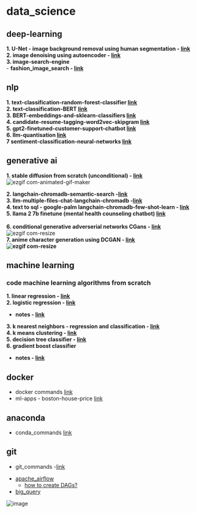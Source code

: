 # data_science
## deep-learning
**1. U-Net - image background removal using human segmentation - [link](https://github.com/SHRIDHARKN/data_science/blob/fe16b14432744f15d7513319a3697565f0cacdfb/deep_learning/image_segmentation/human_segmentation/human_segmentation.ipynb)**<br>
**2. image denoising using autoencoder - [link](https://github.com/SHRIDHARKN/data_science/blob/main/deep_learning/image_denoising_autoencoder/image_denoising.ipynb)**<br>
**3. image-search-engine**<br>
       - **fashion_image_search - [link](https://github.com/SHRIDHARKN/data_science/blob/main/deep_learning/image_search_engine)**<br>       

## nlp
**1. text-classification-random-forest-classifier [link](https://github.com/SHRIDHARKN/data_science/blob/main/nlp/text_classification/Text_Classification_Random_Forest_Classifier.ipynb)**<br>
**2. text-classification-BERT [link](https://github.com/SHRIDHARKN/data_science/blob/main/nlp/bert/Text%20Classification%20Using%20BERT.ipynb)**<br>
**3. BERT-embeddings-and-sklearn-classifiers [link](https://github.com/SHRIDHARKN/data_science/blob/main/nlp/bert/Text_classification_using_BERT_embeddings_and_sklearn_classifiers.ipynb)**<br>
**4. candidate-resume-tagging-word2vec-skipgram [link](https://github.com/SHRIDHARKN/data_science/blob/main/nlp/candidate_n_resume_tagging/candidate_n_resume_tagging_from_job_description.ipynb)**<br>
**5. gpt2-finetuned-customer-support-chatbot [link](https://github.com/SHRIDHARKN/data_science/blob/main/nlp/llm/gpt2_finetune_cust_supp.ipynb)**<br>
**6. llm-quantisation [link](https://github.com/SHRIDHARKN/data_science/blob/main/nlp/llm/quantization-memory-footprint.ipynb)**<br>
**7  sentiment-classification-neural-networks  [link](https://github.com/SHRIDHARKN/data_science/blob/main/nlp/text_classification/emotion%20classification.ipynb)**<br>
## generative ai
**1. stable diffusion from scratch (unconditional) - [link](https://github.com/SHRIDHARKN/data_science/blob/main/deep_learning/generative_ai/stable-diffusion-mini.ipynb)**<br>
![ezgif com-animated-gif-maker](https://github.com/SHRIDHARKN/data_science/assets/74343939/17988cb2-83b9-4720-abe6-f0d7273ffcdd)

**2. langchain-chromadb-semantic-search -[link](https://github.com/SHRIDHARKN/data_science/blob/main/nlp/llm/semantic_search.ipynb)**<br>
**3. llm-multiple-files-chat-langchain-chromadb -[link](https://github.com/SHRIDHARKN/data_science/blob/main/nlp/llm/document_based_qa_langchain.ipynb)**<br>
**4. text to sql - google-palm langchain-chromadb-few-shot-learn - [link](https://github.com/SHRIDHARKN/data_science/blob/main/nlp/llm/text2llm_fewshotlearn.ipynb)**<br>
**5. llama 2 7b finetune (mental health counseling chatbot) [link](https://github.com/SHRIDHARKN/data_science/blob/main/nlp/llm/llama_mental_health.ipynb)**<br>      
**6. conditional generative adverserial networks CGans - [link](https://github.com/SHRIDHARKN/data_science/blob/main/deep_learning/conditional_gans/conditional_gans_mnist.ipynb)**<br>
![ezgif com-resize](https://github.com/SHRIDHARKN/data_science/assets/74343939/9655f786-f130-46ca-b623-01be9702975e)**<br>
**7. anime character generation using DCGAN - [link](https://github.com/SHRIDHARKN/data_science/blob/main/deep_learning/generative_ai/anime_char_generator/generate-anime-DCGAN.ipynb)**<br>
      ![ezgif com-resize](https://github.com/SHRIDHARKN/data_science/assets/74343939/36d23434-d570-460b-a814-4bcbc49b5831)**<br>

      

## machine learning
### code machine learning algorithms from scratch
**1. linear regression - [link](https://github.com/SHRIDHARKN/data_science/blob/main/code_ml_from_scratch/LinearRegression.py)**<br>
**2. logistic regression - [link](https://github.com/SHRIDHARKN/data_science/blob/main/code_ml_from_scratch/LogisticRegression.py)**
- **notes - [link](https://github.com/SHRIDHARKN/data_science/blob/main/notes.md#logistic-regression-derivation)**<br>

**3. k nearest neighbors - regression and classification - [link](https://github.com/SHRIDHARKN/data_science/blob/main/code_ml_from_scratch/KNearestNeighbors.py)**<br>
**4. k means clustering - [link](https://github.com/SHRIDHARKN/data_science/blob/main/code_ml_from_scratch/Kmeans.py)**<br>
**5. decision tree classifier - [link](https://github.com/SHRIDHARKN/data_science/blob/main/code_ml_from_scratch/DecisionTreeClasssifier.py)**<br>
**6. gradient boost classifier**<br>
- **notes - [link](https://github.com/SHRIDHARKN/data_science/blob/main/notes.md#gradient-boost-classifier)**<br>


     
## docker
- docker commands [link](https://github.com/SHRIDHARKN/data_science/blob/main/docker/docker_commands.md)<br>
- ml-apps -
 boston-house-price [link](https://github.com/SHRIDHARKN/data_science/blob/main/docker/boston-hp-pred-app/project.md)<br>
## anaconda
- conda_commands [link](https://github.com/SHRIDHARKN/data_science/blob/main/conda_envs.md)<br>
## git
- git_commands -[link](https://github.com/SHRIDHARKN/data_science/blob/main/git_cmds/git_commands.md)<br>
* [apache_airflow](https://github.com/SHRIDHARKN/data_science/blob/main/apache_airflow/apache_airflow_readme.md)<br>
    - [how to create DAGs?](https://github.com/SHRIDHARKN/data_science/blob/main/apache_airflow/DAGs.md)
* [big_query](https://github.com/SHRIDHARKN/data_science/tree/main/big_query)<br>


![image](https://github.com/SHRIDHARKN/data_science/assets/74343939/45dc5bb3-6a84-4136-aa27-12138d77f544)
